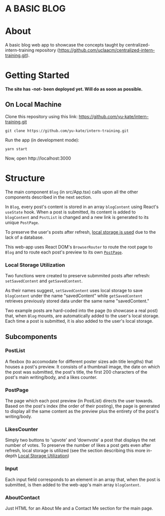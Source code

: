 # A BASIC BLOG

# About

A basic blog web app to showcase the concepts taught by centralized-intern-training repository (https://github.com/uclaacm/centralized-intern-training.git).

# Getting Started

__The site has -not- been deployed yet. Will do as soon as possible.__

## On Local Machine

Clone this repository using this link: https://github.com/yu-kate/intern-training.git
```
git clone https://github.com/yu-kate/intern-training.git
```

Run the app (in development mode):
```
yarn start
```

Now, open http://localhost:3000

# Structure

The main component `Blog` (in src/App.tsx) calls upon all the other components described in the next section.

In `Blog`, every post's content is stored in an array `blogContent` using React's `useState` hook. When a post is submitted, its content is added to `blogContent` and `PostList` is changed and a new link is generated to its unique `PostPage`. 

To preserve the user's posts after refresh, [local storage is used](###Local-Storage-Utilization) due to the lack of a database.

This web-app uses React DOM's `BrowserRouter` to route the root page to `Blog` and to route each post's preview to its own [`PostPage`](###PostPage).

### Local Storage Utilization

Two functions were created to preserve submmited posts after refresh: `setSavedContent` and `getSavedContent`.

As their names suggest, `setSavedContent` uses local storage to save `blogContent` under the name "savedContent" while `getSavedContent` retrieves previously stored data under the same name "savedContent."

Two example posts are hard-coded into the page (to showcase a real post) that, when `Blog` mounts, are automatically added to the user's local storage. Each time a post is submitted, it is also added to the user's local storage.

## Subcomponents
### PostList
A flexbox (to accomodate for different poster sizes adn title lengths) that houses a post's preview. It consists of a thumbnail image, the date on which the post was submitted, the post's title, the first 200 characters of the post's main writing/body, and a likes counter.

### PostPage
The page which each post preview (in PostList) directs the user towards. Based on the post's index (the order of their posting), the page is generated to display all the same content as the preview plus the entirety of the post's writing/body. 

### LikesCounter
Simply two buttons to 'upvote' and 'downvote' a post that displays the net number of votes. To preserve the number of likes a post gets even after refresh, local storage is utilized (see the section describing this more in-depth [Local Storage Utilization](####Local-Storage-Utilization))

### Input
Each input field corresponds to an element in an array that, when the post is submitted, is then added to the web-app's main array `blogContent`.

### AboutContact
Just HTML for an About Me and a Contact Me section for the main page.



